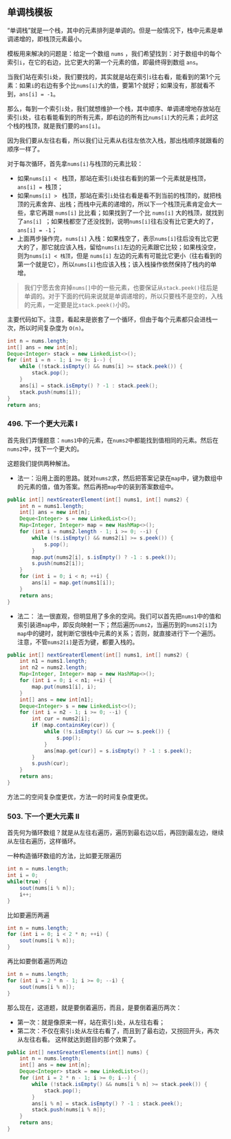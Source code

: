 ## 单调栈模板

“单调栈”就是一个栈，其中的元素排列是单调的。但是一般情况下，栈中元素是单调递增的，即栈顶元素最小。

模板用来解决的问题是：给定一个数组 `nums` ，我们希望找到：对于数组中的每个索引`i`，在它的右边，比它更大的第一个元素的值，即最终得到数组 `ans`。

当我们站在索引`i`处，我们要找的，其实就是站在索引`i`往右看，能看到的第1个元素：如果`i`的右边有多个比`nums[i]`大的值，要第1个就好；如果没有，那就看不到，`ans[i] = -1`。

那么，每到一个索引`i`处，我们就想维护一个栈，其中顺序、单调递增地存放站在索引`i`处，往右看能看到的所有元素，即右边的所有比`nums[i]`大的元素；此时这个栈的栈顶，就是我们要的`ans[i]`。

因为我们要从左往右看，所以我们让元素从右往左依次入栈，那出栈顺序就跟看的顺序一样了。


对于每次循环，首先拿`nums[i]`与栈顶的元素比较：

* 如果`nums[i] < ` 栈顶，那站在索引`i`处往右看到的第一个元素就是栈顶，`ans[i] = `栈顶；
* 如果`nums[i] > ` 栈顶，那站在索引`i`处往右看是看不到当前的栈顶的，就把栈顶的元素舍弃、出栈；而栈中元素的递增的，所以下一个栈顶元素肯定会大一些，拿它再跟 `nums[i]` 比比看；如果找到了一个比 `nums[i]` 大的栈顶，就找到了`ans[i] `；如果栈都空了还没找到，说明`nums[i]`往右没有比它更大的了，`ans[i] = -1`；
* 上面两步操作完，`nums[i]` 入栈：如果栈空了，表示`nums[i]`往后没有比它更大的了，那它就应该入栈，留给`nums[i]`左边的元素跟它比较；如果栈没空，则为`nums[i] < 栈顶`，但是 `nums[i]` 左边的元素有可能比它更小（往右看到的第一个就是它），所以`nums[i]`也应该入栈；该入栈操作依然保持了栈内的单增。

> 我们宁愿去舍弃掉`nums[]`中的一些元素，也要保证从`stack.peek()`往后是单调的。对于下面的代码来说就是单调递增的，所以只要栈不是空的，入栈的元素，一定要是比`stack.peek()`小的。

主要代码如下。注意，看起来是嵌套了一个循环，但由于每个元素都只会进栈一次，所以时间复杂度为 `O(n)`。

```java
int n = nums.length;
int[] ans = new int[n];
Deque<Integer> stack = new LinkedList<>();
for (int i = n - 1; i >= 0; i--) {
    while (!stack.isEmpty() && nums[i] >= stack.peek()) {
        stack.pop();
    }
    ans[i] = stack.isEmpty() ? -1 : stack.peek();
    stack.push(nums[i]);
}
return ans;
```


### 496. 下一个更大元素 I

首先我们弄懂题意：`nums1`中的元素，在`nums2`中都能找到值相同的元素。然后在`nums2`中，找下一个更大的。

这题我们提供两种解法。

* 法一：沿用上面的思路。就对`nums2`求，然后把答案记录在`map`中，键为数组中的元素的值，值为答案。然后再把`map`中的装到答案数组中。

```java
public int[] nextGreaterElement(int[] nums1, int[] nums2) {
    int n = nums1.length;
    int[] ans = new int[n];
    Deque<Integer> s = new LinkedList<>();
    Map<Integer, Integer> map = new HashMap<>();
    for (int i = nums2.length - 1; i >= 0; --i) {
        while (!s.isEmpty() && nums2[i] >= s.peek()) {
            s.pop();
        }
        map.put(nums2[i], s.isEmpty() ? -1 : s.peek());
        s.push(nums2[i]);
    }
    for (int i = 0; i < n; ++i) {
        ans[i] = map.get(nums1[i]);
    }
    return ans;
}
```

* 法二：
法一很直观，但明显用了多余的空间。我们可以首先把`nums1`中的值和索引装进`map`中，即反向映射一下；然后遍历`nums2`，当遍历到的`nums2[i]`为`map`中的键时，就判断它很栈中元素的关系；否则，就直接进行下一个遍历。注意，不管`nums2[i]`是否为键，都要入栈的。

```java
public int[] nextGreaterElement(int[] nums1, int[] nums2) {
    int n1 = nums1.length;
    int n2 = nums2.length;
    Map<Integer, Integer> map = new HashMap<>();
    for (int i = 0; i < n1; ++i) {
        map.put(nums1[i], i);
    }
    int[] ans = new int[n1];
    Deque<Integer> s = new LinkedList<>();
    for (int i = n2 - 1; i >= 0; --i) {
        int cur = nums2[i];
        if (map.containsKey(cur)) {
            while (!s.isEmpty() && cur >= s.peek()) {
                s.pop();
            }
            ans[map.get(cur)] = s.isEmpty() ? -1 : s.peek();
        }
        s.push(cur);
    }
    return ans;
}
```

方法二的空间复杂度更优，方法一的时间复杂度更优。


### 503. 下一个更大元素 II

首先何为循环数组？就是从左往右遍历，遍历到最右边以后，再回到最左边，继续从左往右遍历，这样循环。

一种构造循环数组的方法，比如要无限遍历
```java
int n = nums.length;
int i = 0;
while(true) {
    sout(nums[i % n]);
    i++;
}
```
比如要遍历两遍
```java
int n = nums.length;
for (int i = 0; i < 2 * n; ++i) {
    sout(nums[i % n]);
}
```
再比如要倒着遍历两边
```java
int n = nums.length;
for (int i = 2 * n - 1; i >= 0; --i) {
    sout(nums[i % n]);
}
```
那么现在，这道题，就是要倒着遍历，而且，是要倒着遍历两次：
* 第一次：就是像原来一样，站在索引`i`处，从左往右看；
* 第二次：不仅在索引`i`处从左往右看了，而且到了最右边，又拐回开头，再次从左往右看。
这样就达到题目的那个效果了。
```java
public int[] nextGreaterElements(int[] nums) {
    int n = nums.length;
    int[] ans = new int[n];
    Deque<Integer> stack = new LinkedList<>();
    for (int i = 2 * n - 1; i >= 0; i--) {
        while (!stack.isEmpty() && nums[i % n] >= stack.peek()) {
            stack.pop();
        }
        ans[i % n] = stack.isEmpty() ? -1 : stack.peek();
        stack.push(nums[i % n]);
    }
    return ans;
}
```
